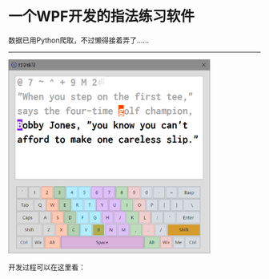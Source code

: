 # 一个WPF开发的指法练习软件

数据已用Python爬取，不过懒得接着弄了……

---

<img src="预览图.png" width="80%" height="80%">

开发过程可以在这里看：


